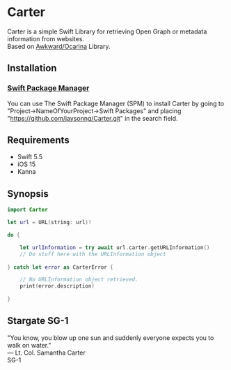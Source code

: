 # Carter

Carter is a simple Swift Library for retrieving  Open Graph or metadata information from websites. 
\
Based on [Awkward/Ocarina](https://github.com/awkward/Ocarina) Library.

## Installation

### [Swift Package Manager](https://swift.org/package-manager/)

You can use The Swift Package Manager (SPM) to install Carter by going to 
"Project->NameOfYourProject->Swift Packages" and placing "https://github.com/jaysonng/Carter.git" in the 
search field.

## Requirements
- Swift 5.5
- iOS 15
- Kanna


## Synopsis
```swift
import Carter

let url = URL(string: url)!

do {

    let urlInformation = try await url.carter.getURLInformation()
    // Do stuff here with the URLInformation object
    
} catch let error as CarterError {

    // No URLInformation object retrieved.
    print(error.description)
    
}
```


## Stargate SG-1
"You know, you blow up one sun and suddenly everyone expects you to walk on water."
\
&mdash; Lt. Col. Samantha Carter 
\
SG-1
